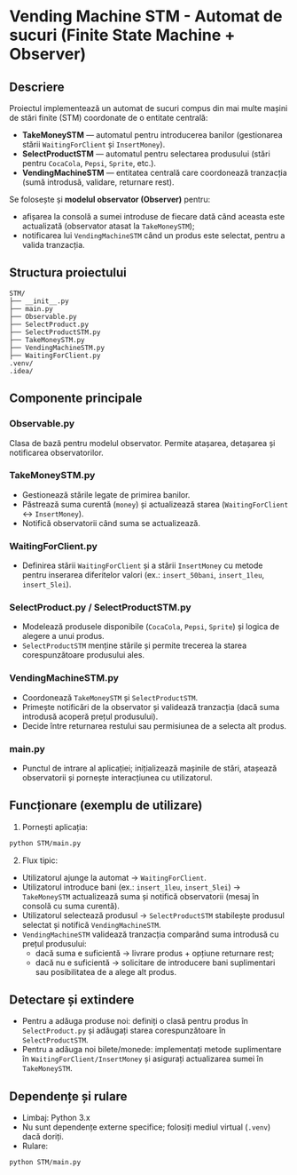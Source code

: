# Vending Machine STM - Automat de sucuri (Finite State Machine + Observer)

## Descriere
Proiectul implementează un automat de sucuri compus din mai multe mașini de stări finite (STM) coordonate de o entitate centrală:

- **TakeMoneySTM** — automatul pentru introducerea banilor (gestionarea stării `WaitingForClient` și `InsertMoney`).
- **SelectProductSTM** — automatul pentru selectarea produsului (stări pentru `CocaCola`, `Pepsi`, `Sprite`, etc.).
- **VendingMachineSTM** — entitatea centrală care coordonează tranzacția (sumă introdusă, validare, returnare rest).

Se folosește și **modelul observator (Observer)** pentru:
- afișarea la consolă a sumei introduse de fiecare dată când aceasta este actualizată (observator atasat la `TakeMoneySTM`);
- notificarea lui `VendingMachineSTM` când un produs este selectat, pentru a valida tranzacția.

## Structura proiectului

```
STM/
├── __init__.py
├── main.py
├── Observable.py
├── SelectProduct.py
├── SelectProductSTM.py
├── TakeMoneySTM.py
├── VendingMachineSTM.py
├── WaitingForClient.py
.venv/
.idea/
```

## Componente principale

### Observable.py
Clasa de bază pentru modelul observator. Permite atașarea, detașarea și notificarea observatorilor.

### TakeMoneySTM.py
- Gestionează stările legate de primirea banilor.
- Păstrează suma curentă (`money`) și actualizează starea (`WaitingForClient` ↔ `InsertMoney`).
- Notifică observatorii când suma se actualizează.

### WaitingForClient.py
- Definirea stării `WaitingForClient` și a stării `InsertMoney` cu metode pentru inserarea diferitelor valori (ex.: `insert_50bani`, `insert_1leu`, `insert_5lei`).

### SelectProduct.py / SelectProductSTM.py
- Modelează produsele disponibile (`CocaCola`, `Pepsi`, `Sprite`) și logica de alegere a unui produs.
- `SelectProductSTM` menține stările și permite trecerea la starea corespunzătoare produsului ales.

### VendingMachineSTM.py
- Coordonează `TakeMoneySTM` și `SelectProductSTM`.
- Primește notificări de la observator și validează tranzacția (dacă suma introdusă acoperă prețul produsului).
- Decide între returnarea restului sau permisiunea de a selecta alt produs.

### main.py
- Punctul de intrare al aplicației; inițializează mașinile de stări, atașează observatorii și pornește interacțiunea cu utilizatorul.

## Funcționare (exemplu de utilizare)
1. Pornești aplicația:
```bash
python STM/main.py
```

2. Flux tipic:
- Utilizatorul ajunge la automat → `WaitingForClient`.
- Utilizatorul introduce bani (ex.: `insert_1leu`, `insert_5lei`) → `TakeMoneySTM` actualizează suma și notifică observatorii (mesaj în consolă cu suma curentă).
- Utilizatorul selectează produsul → `SelectProductSTM` stabilește produsul selectat și notifică `VendingMachineSTM`.
- `VendingMachineSTM` validează tranzacția comparând suma introdusă cu prețul produsului:
  - dacă suma e suficientă → livrare produs + opțiune returnare rest;
  - dacă nu e suficientă → solicitare de introducere bani suplimentari sau posibilitatea de a alege alt produs.

## Detectare și extindere
- Pentru a adăuga produse noi: definiți o clasă pentru produs în `SelectProduct.py` și adăugați starea corespunzătoare în `SelectProductSTM`.
- Pentru a adăuga noi bilete/monede: implementați metode suplimentare în `WaitingForClient/InsertMoney` și asigurați actualizarea sumei în `TakeMoneySTM`.

## Dependențe și rulare
- Limbaj: Python 3.x
- Nu sunt dependențe externe specifice; folosiți mediul virtual (`.venv`) dacă doriți.
- Rulare:
```bash
python STM/main.py
```


